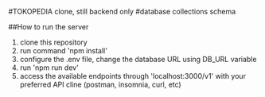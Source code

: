 #TOKOPEDIA clone, still backend only
#database collections schema 




##How to run the server
1. clone this repository
2. run command 'npm install'
3. configure the .env file, change the database URL using DB_URL variable
4. run 'npm run dev'
5. access the available endpoints through 'localhost:3000/v1' with your preferred API cline (postman, insomnia, curl, etc)